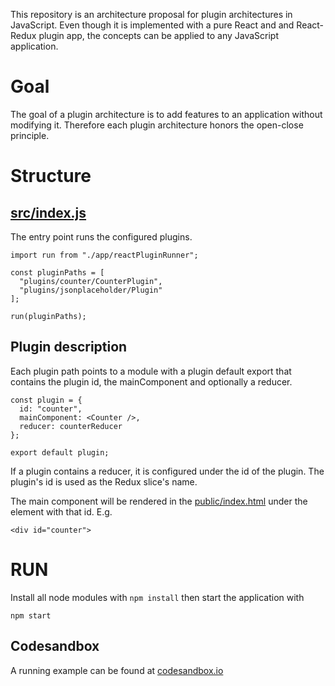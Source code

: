 This repository is an architecture proposal for plugin architectures in JavaScript. Even though it is implemented with a pure React and and React-Redux plugin app, the concepts can be applied to any JavaScript application.

# Goal

The goal of a plugin architecture is to add features to an application without modifying it. Therefore each plugin architecture honors the open-close principle.

# Structure

## [src/index.js](src/index.js)

The entry point runs the configured plugins.

    import run from "./app/reactPluginRunner";

    const pluginPaths = [
      "plugins/counter/CounterPlugin",
      "plugins/jsonplaceholder/Plugin"
    ];

    run(pluginPaths);

## Plugin description

Each plugin path points to a module with a plugin default export that contains the plugin id, the mainComponent and optionally a reducer.

    const plugin = {
      id: "counter",
      mainComponent: <Counter />,
      reducer: counterReducer
    };

    export default plugin;

If a plugin contains a reducer, it is configured under the id of the plugin. The plugin's id is used as the Redux slice's name.

The main component will be rendered in the [public/index.html](public/index.html) under the element with that id. E.g.

    <div id="counter">

# RUN

Install all node modules with `npm install` then start the application with

    npm start

## Codesandbox

A running example can be found at [codesandbox.io](https://codesandbox.io/s/react-redux-plugin-architecture-jktd8)
   